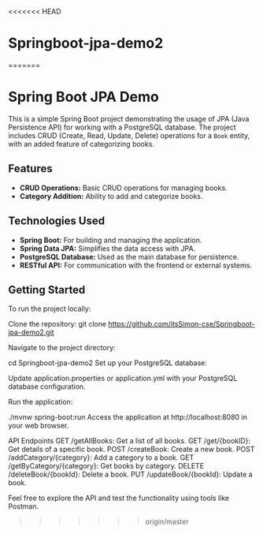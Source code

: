 <<<<<<< HEAD
# Springboot-jpa-demo2
=======
# Spring Boot JPA Demo

This is a simple Spring Boot project demonstrating the usage of JPA (Java Persistence API) for working with a PostgreSQL database. 
The project includes CRUD (Create, Read, Update, Delete) operations for a `Book` entity, with an added feature of categorizing books.

## Features

- **CRUD Operations:** Basic CRUD operations for managing books.
- **Category Addition:** Ability to add and categorize books.

## Technologies Used

- **Spring Boot:** For building and managing the application.
- **Spring Data JPA:** Simplifies the data access with JPA.
- **PostgreSQL Database:** Used as the main database for persistence.
- **RESTful API:** For communication with the frontend or external systems.

## Getting Started

To run the project locally:

Clone the repository:
git clone https://github.com/itsSimon-cse/Springboot-jpa-demo2.git


Navigate to the project directory:

cd Springboot-jpa-demo2
Set up your PostgreSQL database:

Update application.properties or application.yml with your PostgreSQL database configuration.


Run the application:

./mvnw spring-boot:run
Access the application at http://localhost:8080 in your web browser.


API Endpoints
GET /getAllBooks: Get a list of all books.
GET /get/{bookID}: Get details of a specific book.
POST /createBook: Create a new book.
POST /addCategory/{category}: Add a category to a book.
GET /getByCategory/{category}: Get books by category.
DELETE /deleteBook/{bookId}: Delete a book.
PUT /updateBook/{bookId}: Update a book.

Feel free to explore the API and test the functionality using tools like Postman.
>>>>>>> origin/master
